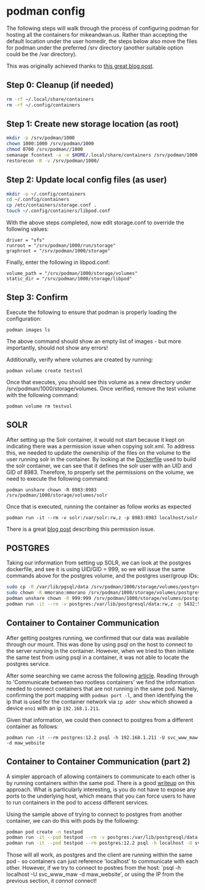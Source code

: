 # podman config

The following steps will walk through the process of configuring podman for hosting all the containers for mikeandwan.us.
Rather than accepting the default location under the user homedir, the steps below also move the files for podman under
the preferred /srv directory (another suitable option could be the /var directory).

This was originally achieved thanks to [this great blog post](https://qulogic.gitlab.io/posts/2019-10-20-migrating-to-podman/).

## Step 0: Cleanup (if needed)

``` bash
rm -rf ~/.local/share/containers
rm -rf ~/.config/containers
```

## Step 1: Create new storage location (as root)

``` bash
mkdir -p /srv/podman/1000
chown 1000:1000 /srv/podman/1000
chmod 0700 /srv/podman//1000
semanage fcontext -a -e $HOME/.local/share/containers /srv/podman/1000
restorecon -R -v /srv/podman/1000/
```

## Step 2: Update local config files (as user)

``` bash
mkdir -p ~/.config/containers
cd ~/.config/containers
cp /etc/containers/storage.conf .
touch ~/.config/containers/libpod.conf
```

With the above steps completed, now edit storage.conf to override the following values:

``` text
driver = "vfs"
runroot = "/srv/podman/1000/run/storage"
graphroot = "/srv/podman/1000/storage"
```

Finally, enter the following in libpod.conf:

``` text
volume_path = "/srv/podman/1000/storage/volumes"
static_dir = "/srv/podman/1000/storage/libpod"
```

## Step 3: Confirm

Execute the following to ensure that podman is properly loading the configuration:

`podman images ls`

The above command should show an empty list of images - but more importantly, should not show any errors!

Additionally, verify where volumes are created by running:

`podman volume create testvol`

Once that executes, you should see this volume as a new directory under /srv/podman/1000/storage/volumes.
Once verified, remove the test volume with the following command:

`podman volume rm testvol`

## SOLR

After setting up the Solr container, it would not start because it kept on indicating there was a permission issue
when copying solr.xml.  To address this, we needed to update the ownership of the files on the volume to the
user running solr in the container.  By looking at the [Dockerfile](https://github.com/docker-solr/docker-solr/blob/master/Dockerfile.template)
used to build the solr container, we can see that it defines the solr user with an UID and GID of 8983.  Therefore,
to properly set the permissions on the volume, we need to execute the following command:

`podman unshare chown -R 8983:8983 /srv/podman/1000/storage/volumes/solr`

Once that is executed, running the container as follow works as expected

`podman run -it --rm -v solr:/var/solr:rw,z -p 8983:8983 localhost/solr`

There is a great [blog post](https://www.redhat.com/sysadmin/rootless-podman-makes-sense) describing this permission issue.

## POSTGRES

Taking our information from setting up SOLR, we can look at the postgres dockerfile, and see it is using UID/GID  = 999,
so we will issue the same commands above for the postgres volume, and the postgres user/group IDs:

``` bash
sudo cp -R /var/lib/pgsql/data /srv/podman/1000/storage/volumes/postgres/_data
sudo chown -R mmorano:mmorano /srv/podman/1000/storage/volumes/postgres
podman unshare chown -R 999:999 /srv/podman/1000/storage/volumes/postgres
podman run -it --rm -v postgres:/var/lib/postgresql/data:rw,z -p 5432:5432 postgres:12.2
```

## Container to Container Communication

After getting postgres running, we confirmed that our data was available through our mount.
This was done by using psql on the host to connect to the server running in the container.
However, when we tried to then initiate the same test from using psql in a container, it was
not able to locate the postgres service.

After some searching we came across the following [article](https://www.redhat.com/sysadmin/container-networking-podman).
Reading through to 'Communicate between two rootless containers' we find the information
needed to connect containers that are not running in the same pod.  Namely, confirming
the port mapping with `podman port -l`, and then identifying the ip that is used for the
container network via `ip addr show` which showed a device `eno1` with an ip `192.168.1.211`.

Given that information, we could then connect to postgres from a different container as follows:

`podman run -it --rm postgres:12.2 psql -h 192.168.1.211 -U svc_www_maw -d maw_website`

## Container to Container Communication (part 2)

A simpler approach of allowing containers to communicate to each other is by running
containers within the same pod.  There is a good [writeup](https://developers.redhat.com/blog/2019/01/15/podman-managing-containers-pods/)
on this approach.  What is particularly interesting, is you do not have to expose any
ports to the underlying host, which means that you can force users to have to run
containers in the pod to access different services.

Using the sample above of trying to connect to postgres from another container, we can do this
with pods by the following:

``` bash
podman pod create -n testpod
podman run -it --pod testpod --rm -v postgres:/var/lib/postgresql/data:rw,z postgres:12.2
podman run -it --pod testpod --rm postgres:12.2 psql -h localhost -U svc_www_maw -d maw_website
```

Those will all work, as postgres and the client are running within the same pod - so containers can
just reference 'localhost' to communicate with each other.  However, if we try to connect to
postres from the host: `psql -h localhost -U svc_www_maw -d maw_website', or using the IP from
the previous section, it *cannot* connect!
